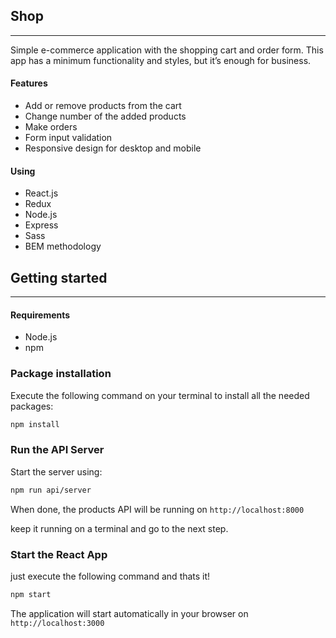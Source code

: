 ## Shop
----
Simple e-commerce application with the shopping cart and order form. 
This app has a minimum functionality and styles, but it’s enough for business.

#### Features
- Add or remove products from the cart
- Change number of the added products
- Make orders
- Form input validation
- Responsive design for desktop and mobile

#### Using
- React.js
- Redux
- Node.js
- Express
- Sass
- BEM methodology

## Getting started
----
#### Requirements
- Node.js
- npm

### Package installation

Execute the following command on your terminal to install all the needed packages:
``` bash
npm install
```

### Run the API Server

Start the server using:
``` bash
npm run api/server
```

When done, the products API will be running on  `http://localhost:8000`

keep it running on a terminal and go to the next step.

### Start the React App

just execute the following command and thats it!
``` bash
npm start
```

The application will start automatically in your browser on `http://localhost:3000`

